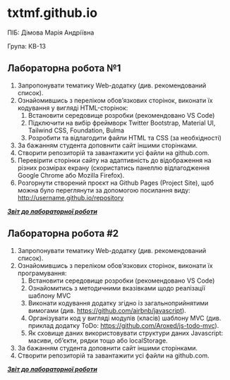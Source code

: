 # txtmf.github.io

ПІБ: Дімова Марія Андріївна

Група: КВ-13

## Лабораторна робота №1

1. Запропонувати тематику Web-додатку (див. рекомендований список).
2. Ознайомившись з переліком обов’язкових сторінок, виконати їх кодування у вигляді HTML-сторінок:
   1. Встановити середовище розробки (рекомендовано VS Code)
   2. Підключити на вибір фреймворк Twitter Bootstrap, Material UI, Tailwind CSS, Foundation, Bulma
   3. Розробити та відлагодити файли HTML та CSS (за необхідності)
4. За бажанням студента доповнити сайт іншими сторінками.
5. Створити репозиторій та завантажити усі файли на github.com.
6. Перевірити сторінки сайту на адаптивність до відображення на різних розмірах екрану (скористатись панеллю відлагодження Google Chrome або Mozilla Firefox).
7. Розгорнути створений проєкт на Github Pages (Project Site), щоб можна було переглянути за допомогою посилання виду: http://username.github.io/repository

[***Звіт до лабораторної роботи***](https://docs.google.com/document/d/1Hw6tlcPf6486G2bdQwO42Cn8SWKE_E0rdBOj8gFSlFs/edit?usp=sharing)

## Лабораторна робота #2

1. Запропонувати тематику Web-додатку (див. рекомендований список).
2. Ознайомившись з переліком обов’язкових сторінок, виконати їх програмування:
   1. Встановити середовище розробки (рекомендовано VS Code)
   2. Ознайомитись з методичними вказівками щодо реалізації шаблону MVC
   3. Виконати кодування додатку згідно із загальноприйнятими вимогами (див. https://github.com/airbnb/javascript).
   4. Організувати код у вигляді модулів (класів) шаблону MVC (див. приклад додатку ToDo: https://github.com/Aroxed/js-todo-mvc). 
   5. Як сховище даних використовувати структури даних Javascript: масиви, об’єкти, рядки тощо  або localStorage.
3. За бажанням студента доповнити сайт іншими сторінками.
4. Створити репозиторій та завантажити усі файли на github.com.

[***Звіт до лабораторної роботи***](https://docs.google.com/document/d/1LNPWt6oziOW9Zl0_XJiF1Bn5u082oShvkfjl4M9DwgM/edit?usp=sharing)
